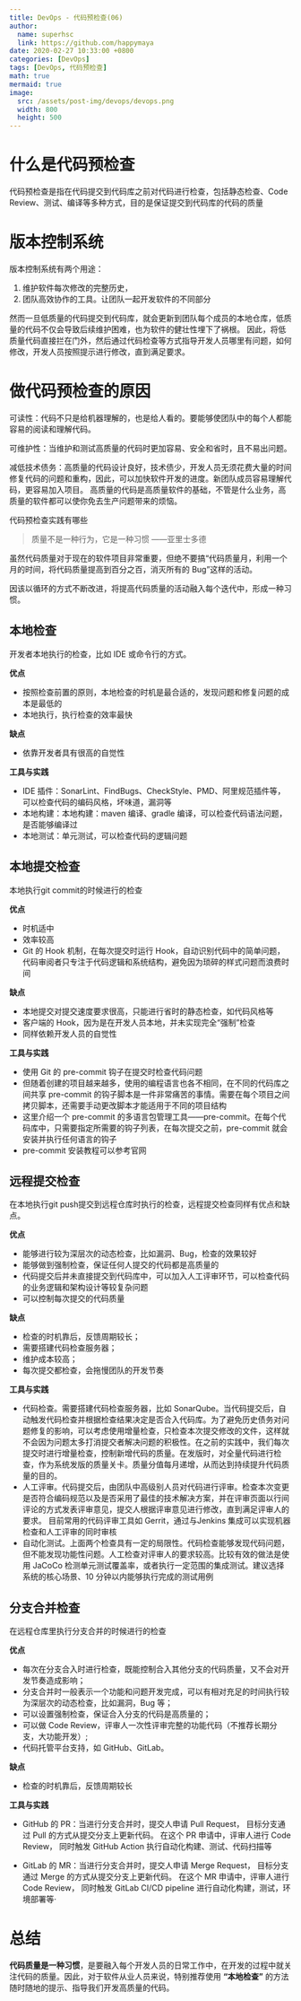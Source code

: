 ```yaml
---
title: DevOps - 代码预检查(06)
author:
  name: superhsc
  link: https://github.com/happymaya
date: 2020-02-27 10:33:00 +0800
categories: [DevOps]
tags: [DevOps, 代码预检查]
math: true
mermaid: true
image:
  src: /assets/post-img/devops/devops.png
  width: 800
  height: 500
---
```


# 什么是代码预检查
代码预检查是指在代码提交到代码库之前对代码进行检查，包括静态检查、Code Review、测试、编译等多种方式，目的是保证提交到代码库的代码的质量

# 版本控制系统
版本控制系统有两个用途：

1. 维护软件每次修改的完整历史，
2. 团队高效协作的工具。让团队一起开发软件的不同部分

然而一旦低质量的代码提交到代码库，就会更新到团队每个成员的本地仓库，低质量的代码不仅会导致后续维护困难，也为软件的健壮性埋下了祸根。
因此，将低质量代码直接拦在门外，然后通过代码检查等方式指导开发人员哪里有问题，如何修改，开发人员按照提示进行修改，直到满足要求。



# 做代码预检查的原因

可读性：代码不只是给机器理解的，也是给人看的。要能够使团队中的每个人都能容易的阅读和理解代码。

可维护性：当维护和测试高质量的代码时更加容易、安全和省时，且不易出问题。

减低技术债务：高质量的代码设计良好，技术债少，开发人员无须花费大量的时间修复代码的问题和重构，因此，可以加快软件开发的进度。新团队成员容易理解代码，更容易加入项目。
高质量的代码是高质量软件的基础，不管是什么业务，高质量的软件都可以使你免去生产问题带来的烦恼。

代码预检查实践有哪些
> 质量不是一种行为，它是一种习惯
> ——亚里士多德


虽然代码质量对于现在的软件项目非常重要，但绝不要搞“代码质量月，利用一个月的时间，将代码质量提高到百分之百，消灭所有的 Bug”这样的活动。

因该以循环的方式不断改进，将提高代码质量的活动融入每个迭代中，形成一种习惯。


## 本地检查

开发者本地执行的检查，比如 IDE 或命令行的方式。

**优点**
- 按照检查前置的原则，本地检查的时机是最合适的，发现问题和修复问题的成本是最低的
- 本地执行，执行检查的效率最快

**缺点**
- 依靠开发者具有很高的自觉性


**工具与实践**
- IDE 插件：SonarLint、FindBugs、CheckStyle、PMD、阿里规范插件等，
可以检查代码的编码风格，坏味道，漏洞等
- 本地构建：本地构建：maven 编译、gradle 编译，可以检查代码语法问题，是否能够编译过
- 本地测试：单元测试，可以检查代码的逻辑问题

## 本地提交检查

本地执行git commit的时候进行的检查

**优点**
- 时机适中
- 效率较高
- Git 的 Hook 机制，在每次提交时运行 Hook，自动识别代码中的简单问题，代码审阅者只专注于代码逻辑和系统结构，避免因为琐碎的样式问题而浪费时间

**缺点**
- 本地提交对提交速度要求很高，只能进行省时的静态检查，如代码风格等
- 客户端的 Hook，因为是在开发人员本地，并未实现完全“强制”检查
- 同样依赖开发人员的自觉性

**工具与实践**
- 使用 Git 的 pre-commit 钩子在提交时检查代码问题
- 但随着创建的项目越来越多，使用的编程语言也各不相同，在不同的代码库之间共享 pre-commit 的钩子脚本是一件非常痛苦的事情。需要在每个项目之间拷贝脚本，还需要手动更改脚本才能适用于不同的项目结构
- 这里介绍一个 pre-commit 的多语言包管理工具——pre-commit。在每个代码库中，只需要指定所需要的钩子列表，在每次提交之前，pre-commit 就会安装并执行任何语言的钩子
- pre-commit 安装教程可以参考官网

## 远程提交检查

在本地执行git push提交到远程仓库时执行的检查，远程提交检查同样有优点和缺点。

**优点**
- 能够进行较为深层次的动态检查，比如漏洞、Bug，检查的效果较好
- 能够做到强制检查，保证任何人提交的代码都是高质量的
- 代码提交后并未直接提交到代码库中，可以加入人工评审环节，可以检查代码的业务逻辑和架构设计等较复杂问题
- 可以控制每次提交的代码质量

**缺点**
- 检查的时机靠后，反馈周期较长；
- 需要搭建代码检查服务器；
- 维护成本较高；
- 每次提交都检查，会拖慢团队的开发节奏

**工具与实践**
- 代码检查。需要搭建代码检查服务器，比如 SonarQube。当代码提交后，自动触发代码检查并根据检查结果决定是否合入代码库。为了避免历史债务对问题修复的影响，可以考虑使用增量检查，只检查本次提交修改的文件，这样就不会因为问题太多打消提交者解决问题的积极性。在之前的实践中，我们每次提交时进行增量检查，控制新增代码的质量。在发版时，对全量代码进行检查，作为系统发版的质量关卡。质量分值每月递增，从而达到持续提升代码质量的目的。
- 人工评审。代码提交后，由团队中高级别人员对代码进行评审。检查本次变更是否符合编码规范以及是否采用了最佳的技术解决方案，并在评审页面以行间评论的方式发表评审意见，提交人根据评审意见进行修改，直到满足评审人的要求。
目前常用的代码评审工具如 Gerrit，通过与Jenkins 集成可以实现机器检查和人工评审的同时审核
- 自动化测试。上面两个检查具有一定的局限性。代码检查能够发现代码问题，但不能发现功能性问题。人工检查对评审人的要求较高。比较有效的做法是使用 JaCoCo 检测单元测试覆盖率，或者执行一定范围的集成测试。建议选择系统的核心场景、10 分钟以内能够执行完成的测试用例


## 分支合并检查

在远程仓库里执行分支合并的时候进行的检查

**优点**
- 每次在分支合入时进行检查，既能控制合入其他分支的代码质量，又不会对开发节奏造成影响；
- 分支合并时一般表示一个功能和问题开发完成，可以有相对充足的时间执行较为深层次的动态检查，比如漏洞，Bug 等；
- 可以设置强制检查，保证合入分支的代码是高质量的；
- 可以做 Code Review，评审人一次性评审完整的功能代码（不推荐长期分支，大功能开发）;
- 代码托管平台支持，如 GitHub、GitLab。

**缺点**
- 检查的时机靠后，反馈周期较长

**工具与实践**
- GitHub 的 PR：当进行分支合并时，提交人申请 Pull Request，
目标分支通过 Pull 的方式从提交分支上更新代码。
在这个 PR 申请中，评审人进行 Code Review，
同时触发 GitHub Action 执行自动化构建、测试、代码扫描等

- GitLab 的 MR：当进行分支合并时，提交人申请 Merge Request，
目标分支通过 Merge 的方式从提交分支上更新代码。
在这个 MR 申请中，评审人进行 Code Review，
同时触发 GitLab CI/CD pipeline 进行自动化构建，测试，环境部署等·

# 总结
**代码质量是一种习惯**，是要融入每个开发人员的日常工作中，在开发的过程中就关注代码的质量。因此，对于软件从业人员来说，特别推荐使用 **“本地检查”** 的方法随时随地的提示、指导我们开发高质量的代码。
